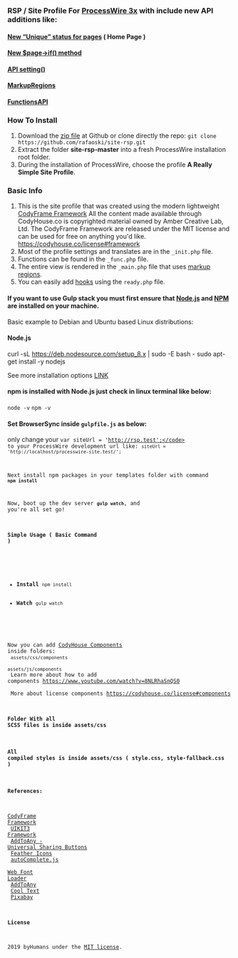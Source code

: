 ### RSP / Site Profile For [ProcessWire 3x](https://processwire.com/) with include new API additions like:
#### [New “Unique” status for pages](https://processwire.com/blog/posts/pw-3.0.127/) ( Home Page )
#### [New $page->if() method](https://processwire.com/blog/posts/pw-3.0.126/)
#### [API setting()](https://processwire.com/blog/posts/processwire-3.0.119-and-new-site-updates/#new-functions-api-setting-function)
#### [MarkupRegions](https://processwire.com/blog/posts/processwire-3.0.49-introduces-a-new-template-file-strategy/)
#### [FunctionsAPI](https://processwire.com/blog/posts/processwire-3.0.39-core-updates/#new-functions-api)

### How To Install
1. Download the [zip file](https://github.com/rafaoski/site-rsp/archive/master.zip) at Github or clone directly the repo: ```git clone https://github.com/rafaoski/site-rsp.git```
2. Extract the folder **site-rsp-master** into a fresh ProcessWire installation root folder.
3. During the installation of ProcessWire, choose the profile **A Really Simple Site Profile**.

### Basic Info
1. This is the site profile that was created using the modern lightweight [CodyFrame Framework](https://codyhouse.co/ds/docs/framework)
All the content made available through CodyHouse.co is copyrighted material owned by Amber Creative Lab, Ltd.
The CodyFrame Framework are released under the MIT license and can be used for free on anything you'd like.
https://codyhouse.co/license#framework
2. Most of the profile settings and translates are in the ``` _init.php ``` file.
3. Functions can be found in the ``` _func.php ``` file.
4. The entire view is rendered in the ``` _main.php ``` file that uses [markup regions](https://processwire.com/docs/front-end/output/markup-regions/).
5. You can easily add [hooks](https://processwire.com/docs/modules/hooks/) using the ``` ready.php ``` file.

  #### If you want to use Gulp stack you must first ensure that [Node.js](https://nodejs.org/en/download/) and [NPM](https://www.npmjs.com/get-npm) are installed on your machine.
  Basic example to Debian and Ubuntu based Linux distributions:
  #### Node.js
  curl -sL https://deb.nodesource.com/setup_8.x | sudo -E bash -
  sudo apt-get install -y nodejs

  See more installation options [LINK](https://nodejs.org/en/download/package-manager/)
  #### npm is installed with Node.js just check in linux terminal like below:
  <code>node -v</code>
  <code>npm -v</code>

  #### Set BrowserSync inside <code>gulpfile.js</code> as below:
  only change your <code>var siteUrl = 'http://rsp.test';</code> to your ProcessWire development url like:
  <code>siteUrl = 'http://localhost/processwire-site.test/';</code>

  Next install npm packages in your templates folder with command <code><b>npm install</b></code>

  Now, boot up the dev server <code><b>gulp watch</b></code>, and you're all set go!

  #### Simple Usage ( Basic Command )
  <ul>
  <li><b>Install</b> <code>npm install</code></li>
  <li><b>Watch</b> <code>gulp watch</code></li>
  </ul>

  Now you can add [CodyHouse Components](https://codyhouse.co/ds/components) inside folders:<br>
  <code>assets/css/components</code><br> <code>assets/js/components</code><br>
  Learn more about how to add components https://www.youtube.com/watch?v=8NLRhaSnQS0 <br>
  More about license components https://codyhouse.co/license#components

  #### Folder With all SCSS files is inside assets/css

  #### All compiled styles is inside  assets/css ( style.css, style-fallback.css )

#### References:
[CodyFrame Framework](https://codyhouse.co/ds/docs/framework)<br>
[UIKIT3 Framework](https://getuikit.com/)<br>
[AddToAny - Universal Sharing Buttons](https://www.addtoany.com/)<br>
[Feather Icons](https://feathericons.com/)<br>
[autoComplete.js](https://tarekraafat.github.io/autoComplete.js)<br>
[Web Font Loader](https://github.com/typekit/webfontloader)<br>
[AddToAny](https://www.addtoany.com/)<br>
[Cool Text](https://cooltext.com/Logo-Design-Skate)<br>
[Pixabay](https://pixabay.com/)<br>

####  License
2019 byHumans under the [MIT license](LICENSE).
